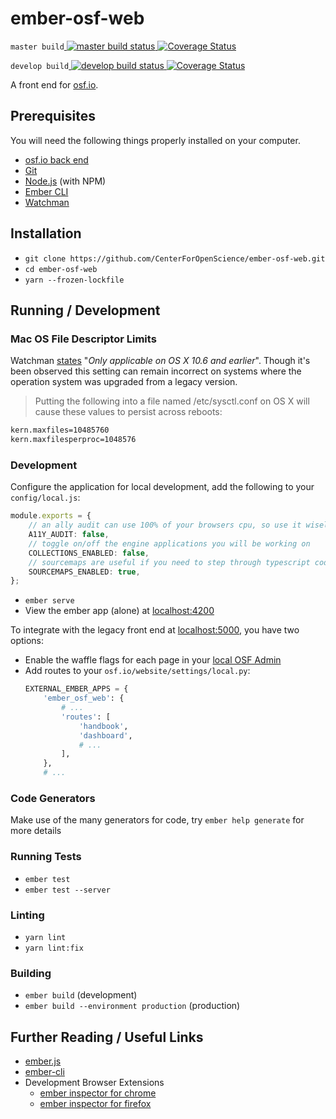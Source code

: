 # ember-osf-web

`master build`<a href="https://github.com/CenterForOpenScience/ember-osf-web/actions">
    <img alt="master build status" style="margin-bottom: -4px" src="https://github.com/CenterForOpenScience/ember-osf-web/workflows/CI/badge.svg?branch=master">
</a>
<a href="https://coveralls.io/github/CenterForOpenScience/ember-osf-web?branch=master">
    <img alt="Coverage Status" style="margin-bottom: -4px;" src="https://coveralls.io/repos/github/CenterForOpenScience/ember-osf-web/badge.svg?branch=master">
</a>

`develop build`<a href="https://github.com/CenterForOpenScience/ember-osf-web/actions">
    <img alt="develop build status" style="margin-bottom: -4px;" src="https://github.com/CenterForOpenScience/ember-osf-web/workflows/CI/badge.svg?branch=develop">
</a>
<a href="https://coveralls.io/github/CenterForOpenScience/ember-osf-web?branch=master">
    <img alt="Coverage Status" style="margin-bottom: -4px;" src="https://coveralls.io/repos/github/CenterForOpenScience/ember-osf-web/badge.svg?branch=develop">
</a>

A front end for [osf.io](https://github.com/CenterForOpenScience/osf.io).

## Prerequisites

You will need the following things properly installed on your computer.

* [osf.io back end](https://github.com/CenterForOpenScience/osf.io)
* [Git](https://git-scm.com/)
* [Node.js](https://nodejs.org/) (with NPM)
* [Ember CLI](https://ember-cli.com/)
* [Watchman](https://facebook.github.io/watchman/)

## Installation

* `git clone https://github.com/CenterForOpenScience/ember-osf-web.git`
* `cd ember-osf-web`
* `yarn --frozen-lockfile`

## Running / Development

### Mac OS File Descriptor Limits

Watchman [states](https://facebook.github.io/watchman/docs/install.html#mac-os-file-descriptor-limits) "*Only applicable on OS X 10.6 and earlier*". Though it's been observed this setting can remain incorrect on systems where the operation system was upgraded from a legacy version.

> Putting the following into a file named /etc/sysctl.conf on OS X will cause these values to persist across reboots:

```bash
kern.maxfiles=10485760
kern.maxfilesperproc=1048576
```

### Development

Configure the application for local development, add the following to your `config/local.js`:
```ts
module.exports = {
    // an ally audit can use 100% of your browsers cpu, so use it wisely
    A11Y_AUDIT: false,
    // toggle on/off the engine applications you will be working on
    COLLECTIONS_ENABLED: false,
    // sourcemaps are useful if you need to step through typescript code in the browser
    SOURCEMAPS_ENABLED: true,
};
```

* `ember serve`
* View the ember app (alone) at [localhost:4200](http://localhost:4200)

To integrate with the legacy front end at [localhost:5000](http://localhost:5000), you have two options:
* Enable the waffle flags for each page in your [local OSF Admin](http://localhost:8001/admin/waffle/flag)
* Add routes to your `osf.io/website/settings/local.py`:
    ```py
    EXTERNAL_EMBER_APPS = {
        'ember_osf_web': {
            # ...
            'routes': [
                'handbook',
                'dashboard',
                # ...
            ],
        },
        # ...
    ```

### Code Generators

Make use of the many generators for code, try `ember help generate` for more details

### Running Tests

* `ember test`
* `ember test --server`

### Linting

* `yarn lint`
* `yarn lint:fix`

### Building

* `ember build` (development)
* `ember build --environment production` (production)

## Further Reading / Useful Links

* [ember.js](http://emberjs.com/)
* [ember-cli](https://ember-cli.com/)
* Development Browser Extensions
  * [ember inspector for chrome](https://chrome.google.com/webstore/detail/ember-inspector/bmdblncegkenkacieihfhpjfppoconhi)
  * [ember inspector for firefox](https://addons.mozilla.org/en-US/firefox/addon/ember-inspector/)
